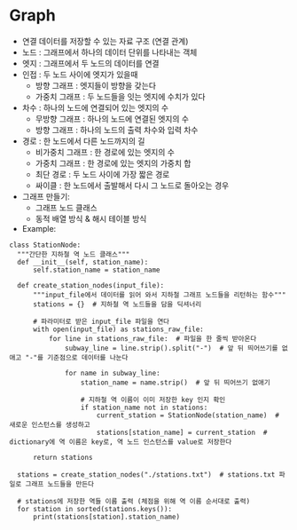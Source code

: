 # Graph
  - 연결 데이터를 저장할 수 있는 자료 구조 (연결 관계)
  - 노드 : 그래프에서 하나의 데이터 단위를 나타내는 객체
  - 엣지 : 그래프에서 두 노드의 데이터를 연결
  - 인접 : 두 노드 사이에 엣지가 있을때
    - 방향 그래프 : 엣지들이 방향을 갖는다
    - 가중치 그래프 : 두 노드들을 잇는 엣지에 수치가 있다
  - 차수 : 하나의 노드에 연결되어 있는 엣지의 수 
    - 무방향 그래프 : 하나의 노드에 연결된 엣지의 수
    - 방향 그래프 : 하나의 노드의 출력 차수와 입력 차수
  - 경로 : 한 노드에서 다른 노드까지의 길
    - 비가중치 그래프 : 한 경로에 있는 엣지의 수
    - 가중치 그래프 : 한 경로에 있는 엣지의 가중치 합
    - 최단 경로 : 두 노드 사이에 가장 짧은 경로
    - 싸이클 : 한 노드에서 출발해서 다시 그 노드로 돌아오는 경우
  - 그래프 만들기:
    - 그래프 노드 클래스
    - 동적 배열 방식 & 해시 테이블 방식
  - Example:
  ```
  class StationNode:
    """간단한 지하철 역 노드 클래스"""
    def __init__(self, station_name):
        self.station_name = station_name
        
    def create_station_nodes(input_file):
        """input_file에서 데이터를 읽어 와서 지하철 그래프 노드들을 리턴하는 함수"""
        stations = {}  # 지하철 역 노드들을 담을 딕셔너리

        # 파라미터로 받은 input_file 파일을 연다
        with open(input_file) as stations_raw_file:
            for line in stations_raw_file:  # 파일을 한 줄씩 받아온다
                subway_line = line.strip().split("-")  # 앞 뒤 띄어쓰기를 없애고 "-"를 기준점으로 데이터를 나눈다

                for name in subway_line:
                    station_name = name.strip()  # 앞 뒤 띄어쓰기 없애기

                    # 지하철 역 이름이 이미 저장한 key 인지 확인
                    if station_name not in stations:
                        current_station = StationNode(station_name)  # 새로운 인스턴스를 생성하고
                        stations[station_name] = current_station  # dictionary에 역 이름은 key로, 역 노드 인스턴스를 value로 저장한다

        return stations

    stations = create_station_nodes("./stations.txt")  # stations.txt 파일로 그래프 노드들을 만든다

    # stations에 저장한 역들 이름 출력 (체점을 위해 역 이름 순서대로 출력)
    for station in sorted(stations.keys()):
        print(stations[station].station_name)
  ```
    
